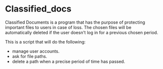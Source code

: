 # Classified_docs

Classified Documents is a program that has the purpose of protecting important files to users in case of loss.
The chosen files will be automatically deleted if the user doesn't log in for a previous chosen period.

This is a script that will do the following:
  - manage user accounts.
  - ask for file paths.
  - delete a path when a precise period of time has passed.
  

